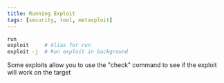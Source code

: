 ```yaml
---
title: Running Exploit
tags: [security, tool, metasploit]
---
```


````bash
run
exploit 	# Alias for run
exploit -j 	# Run exploit in background
````

Some exploits allow you to use the "check" command to see if the exploit will work on the target